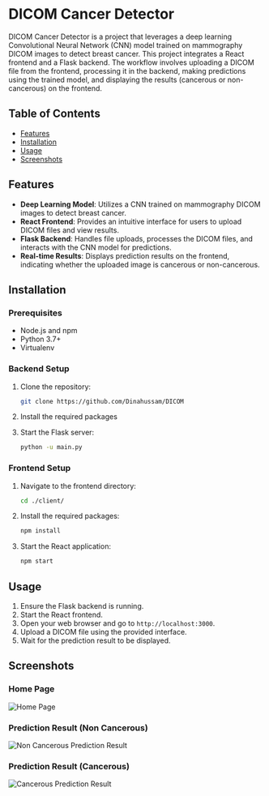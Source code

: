 # DICOM Cancer Detector

DICOM Cancer Detector is a project that leverages a deep learning Convolutional Neural Network (CNN) model trained on mammography DICOM images to detect breast cancer. This project integrates a React frontend and a Flask backend. The workflow involves uploading a DICOM file from the frontend, processing it in the backend, making predictions using the trained model, and displaying the results (cancerous or non-cancerous) on the frontend.

## Table of Contents

- [Features](#features)
- [Installation](#installation)
- [Usage](#usage)
- [Screenshots](#screenshots)

## Features

- **Deep Learning Model**: Utilizes a CNN trained on mammography DICOM images to detect breast cancer.
- **React Frontend**: Provides an intuitive interface for users to upload DICOM files and view results.
- **Flask Backend**: Handles file uploads, processes the DICOM files, and interacts with the CNN model for predictions.
- **Real-time Results**: Displays prediction results on the frontend, indicating whether the uploaded image is cancerous or non-cancerous.

## Installation

### Prerequisites

- Node.js and npm
- Python 3.7+
- Virtualenv

### Backend Setup

1. Clone the repository:
    ```bash
    git clone https://github.com/Dinahussam/DICOM
    ```

2. Install the required packages

3. Start the Flask server:
    ```bash
    python -u main.py
    ```

### Frontend Setup

1. Navigate to the frontend directory:
    ```bash
    cd ./client/
    ```

2. Install the required packages:
    ```bash
    npm install
    ```

3. Start the React application:
    ```bash
    npm start
    ```

## Usage

1. Ensure the Flask backend is running.
2. Start the React frontend.
3. Open your web browser and go to `http://localhost:3000`.
4. Upload a DICOM file using the provided interface.
5. Wait for the prediction result to be displayed.

## Screenshots

### Home Page
![Home Page](https://github.com/Dinahussam/DICOM/assets/93449171/6b621748-5639-4bbb-a723-75686e0276b7)

### Prediction Result (Non Cancerous)
![Non Cancerous Prediction Result](https://github.com/Dinahussam/DICOM/assets/93449171/808bc44e-d313-4c4f-b15f-0c87c9fb7535)

### Prediction Result (Cancerous)
![Cancerous Prediction Result](https://github.com/Dinahussam/DICOM/assets/93449171/802e9ff7-e2f1-4c68-840d-b8c30e7d3ddd)
